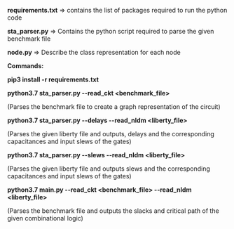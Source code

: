 

**requirements.txt** => contains the list of packages required to run the python code

**sta_parser.py** => Contains the python script required to parse the given benchmark file

**node.py** => Describe the class representation for each node

**Commands:**

**pip3 install -r requirements.txt**

**python3.7 sta_parser.py --read_ckt <benchmark_file>**

(Parses the benchmark file to create a graph representation of the circuit)

**python3.7 sta_parser.py --delays --read_nldm <liberty_file>** 

(Parses the given liberty file and outputs, delays and the corresponding capacitances and input slews of the gates)

**python3.7 sta_parser.py --slews --read_nldm <liberty_file>** 

(Parses the given liberty file and outputs slews and the corresponding capacitances and input slews of the gates)

**python3.7 main.py --read_ckt <benchmark_file> --read_nldm <liberty_file>**

(Parses the benchmark file and outputs the slacks and critical path of the given combinational logic)
